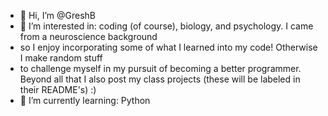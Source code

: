 - 👋 Hi, I’m @GreshB
- 👀 I’m interested in: coding (of course), biology, and psychology. I came from a neuroscience background 
- so I enjoy incorporating some of what I learned into my code! Otherwise I make random stuff
- to challenge myself in my pursuit of becoming a better programmer. Beyond all that I also post my class projects (these will be labeled in their README's) :)
- 🌱 I’m currently learning: Python

<!---
GreshB/GreshB is a ✨ special ✨ repository because its `README.md` (this file) appears on your GitHub profile.
You can click the Preview link to take a look at your changes.
--->
